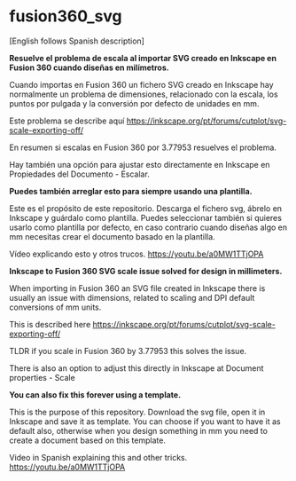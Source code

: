 # fusion360_svg
[English follows Spanish description]

**Resuelve el problema de escala al importar SVG creado en Inkscape en Fusion 360 cuando diseñas en milímetros.**

Cuando importas en Fusion 360 un fichero SVG creado en Inkscape hay normalmente un problema de dimensiones, relacionado con la escala, los puntos por pulgada y la conversión por defecto de unidades en mm.

Este problema se describe aquí https://inkscape.org/pt/forums/cutplot/svg-scale-exporting-off/

En resumen si escalas en Fusion 360 por 3.77953 resuelves el problema.

Hay también una opción para ajustar esto directamente en Inkscape en Propiedades del Documento - Escalar.

**Puedes también arreglar esto para siempre usando una plantilla.**

Este es el propósito de este repositorio.
Descarga el fichero svg, ábrelo en Inkscape y guárdalo como plantilla.
Puedes seleccionar también si quieres usarlo como plantilla por defecto, en caso contrario cuando diseñas algo en mm necesitas crear el documento basado en la plantilla.

Vídeo explicando esto y otros trucos.
https://youtu.be/a0MW1TTjOPA





**Inkscape to Fusion 360 SVG scale issue solved for design in millimeters.**

When importing in Fusion 360 an SVG file created in Inkscape there is usually an issue with dimensions, related to scaling and DPI default conversions of mm units.

This is described here https://inkscape.org/pt/forums/cutplot/svg-scale-exporting-off/

TLDR if you scale in Fusion 360 by 3.77953 this solves the issue.

There is also an option to adjust this directly in Inkscape at Document properties - Scale

**You can also fix this forever using a template.**

This is the purpose of this repository.
Download the svg file, open it in Inkscape and save it as template.
You can choose if you want to have it as default also, otherwise when you design something in mm you need to create a document based on this template.

Video in Spanish explaining this and other tricks.
https://youtu.be/a0MW1TTjOPA
